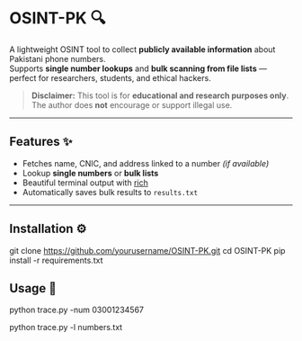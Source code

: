 # OSINT-PK 🔍

A lightweight OSINT tool to collect **publicly available information** about Pakistani phone numbers.  
Supports **single number lookups** and **bulk scanning from file lists** — perfect for researchers, students, and ethical hackers.  

> **Disclaimer:** This tool is for **educational and research purposes only**.  
> The author does **not** encourage or support illegal use.

---

## Features ✨
- Fetches name, CNIC, and address linked to a number *(if available)*  
- Lookup **single numbers** or **bulk lists**  
- Beautiful terminal output with [rich](https://github.com/Textualize/rich)  
- Automatically saves bulk results to `results.txt`  

---

## Installation ⚙️

git clone https://github.com/yourusername/OSINT-PK.git
cd OSINT-PK
pip install -r requirements.txt

## Usage 🚀

python trace.py -num 03001234567

python trace.py -l numbers.txt
